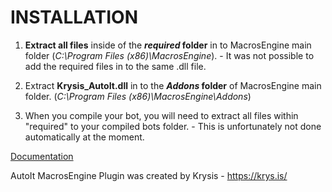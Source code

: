 # INSTALLATION
1. **Extract all files** inside of the ***required* folder** in to MacrosEngine main folder (*C:\Program Files (x86)\MacrosEngine*). - It was not possible to add the required files in to the same .dll file.

2. Extract **Krysis_AutoIt.dll** in to the ***Addons* folder** of MacrosEngine main folder. (*C:\Program Files (x86)\MacrosEngine\Addons*)

3. When you compile your bot, you will need to extract all files within "required" to your compiled bots folder. - This is unfortunately not done automatically at the moment.

[Documentation](https://docs.krys.is/macrosengine-plugins/autoit "Documentation")

AutoIt MacrosEngine Plugin was created by Krysis - https://krys.is/